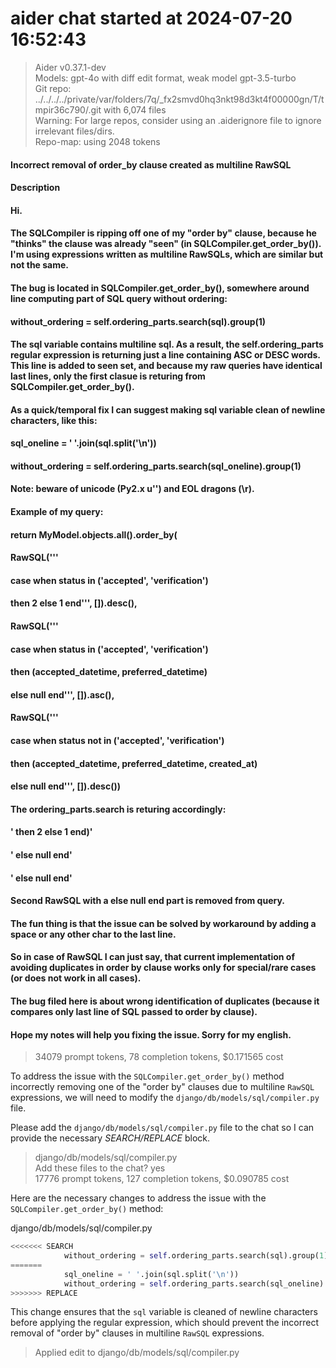 
# aider chat started at 2024-07-20 16:52:43

> Aider v0.37.1-dev  
> Models: gpt-4o with diff edit format, weak model gpt-3.5-turbo  
> Git repo: ../../../../private/var/folders/7q/_fx2smvd0hq3nkt98d3kt4f00000gn/T/tmpir36c790/.git with 6,074 files  
> Warning: For large repos, consider using an .aiderignore file to ignore irrelevant files/dirs.  
> Repo-map: using 2048 tokens  

#### Incorrect removal of order_by clause created as multiline RawSQL  
#### Description  
#### 	  
#### Hi.  
#### The SQLCompiler is ripping off one of my "order by" clause, because he "thinks" the clause was already "seen" (in SQLCompiler.get_order_by()). I'm using expressions written as multiline RawSQLs, which are similar but not the same.   
#### The bug is located in SQLCompiler.get_order_by(), somewhere around line computing part of SQL query without ordering:  
#### without_ordering = self.ordering_parts.search(sql).group(1)  
#### The sql variable contains multiline sql. As a result, the self.ordering_parts regular expression is returning just a line containing ASC or DESC words. This line is added to seen set, and because my raw queries have identical last lines, only the first clasue is returing from SQLCompiler.get_order_by().  
#### As a quick/temporal fix I can suggest making sql variable clean of newline characters, like this:  
#### sql_oneline = ' '.join(sql.split('\n'))  
#### without_ordering = self.ordering_parts.search(sql_oneline).group(1)  
#### Note: beware of unicode (Py2.x u'') and EOL dragons (\r).  
#### Example of my query:  
#### 	return MyModel.objects.all().order_by(  
#### 		RawSQL('''  
#### 			case when status in ('accepted', 'verification')  
#### 				 then 2 else 1 end''', []).desc(),  
#### 		RawSQL('''  
#### 			case when status in ('accepted', 'verification')  
#### 				 then (accepted_datetime, preferred_datetime)  
#### 				 else null end''', []).asc(),  
#### 		RawSQL('''  
#### 			case when status not in ('accepted', 'verification')  
#### 				 then (accepted_datetime, preferred_datetime, created_at)  
#### 				 else null end''', []).desc())  
#### The ordering_parts.search is returing accordingly:  
#### '				 then 2 else 1 end)'  
#### '				 else null end'  
#### '				 else null end'  
#### Second RawSQL with a				 else null end part is removed from query.  
#### The fun thing is that the issue can be solved by workaround by adding a space or any other char to the last line.   
#### So in case of RawSQL I can just say, that current implementation of avoiding duplicates in order by clause works only for special/rare cases (or does not work in all cases).   
#### The bug filed here is about wrong identification of duplicates (because it compares only last line of SQL passed to order by clause).  
#### Hope my notes will help you fixing the issue. Sorry for my english.  
> 34079 prompt tokens, 78 completion tokens, $0.171565 cost  

To address the issue with the `SQLCompiler.get_order_by()` method incorrectly removing one of the "order by" clauses due to multiline `RawSQL` expressions, we will need to modify the `django/db/models/sql/compiler.py` file.

Please add the `django/db/models/sql/compiler.py` file to the chat so I can provide the necessary *SEARCH/REPLACE* block.

> django/db/models/sql/compiler.py  
> Add these files to the chat? yes  
> 17776 prompt tokens, 127 completion tokens, $0.090785 cost  

Here are the necessary changes to address the issue with the `SQLCompiler.get_order_by()` method:

django/db/models/sql/compiler.py
```python
<<<<<<< SEARCH
            without_ordering = self.ordering_parts.search(sql).group(1)
=======
            sql_oneline = ' '.join(sql.split('\n'))
            without_ordering = self.ordering_parts.search(sql_oneline).group(1)
>>>>>>> REPLACE
```

This change ensures that the `sql` variable is cleaned of newline characters before applying the regular expression, which should prevent the incorrect removal of "order by" clauses in multiline `RawSQL` expressions.

> Applied edit to django/db/models/sql/compiler.py  
